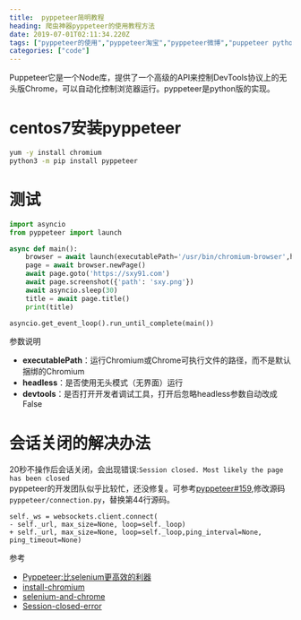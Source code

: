```yaml
---
title:  pyppeteer简明教程
heading: 爬虫神器pyppeteer的使用教程方法
date: 2019-07-01T02:11:34.220Z
tags: ["pyppeteer的使用","pyppeteer淘宝","pyppeteer微博","puppeteer python"]
categories: ["code"]  
---
```


Puppeteer它是一个Node库，提供了一个高级的API来控制DevTools协议上的无头版Chrome，可以自动化控制浏览器运行。pyppeteer是python版的实现。

centos7安装pyppeteer
==

```sh
yum -y install chromium
python3 -m pip install pyppeteer
```

测试  
==
```python
import asyncio
from pyppeteer import launch

async def main():
	browser = await launch(executablePath='/usr/bin/chromium-browser',headless=True,devtools=False)
	page = await browser.newPage()
	await page.goto('https://sxy91.com')
	await page.screenshot({'path': 'sxy.png'})
	await asyncio.sleep(30)
	title = await page.title()
	print(title)

asyncio.get_event_loop().run_until_complete(main())
```
参数说明
- **executablePath**：运行Chromium或Chrome可执行文件的路径，而不是默认捆绑的Chromium
- **headless**：是否使用无头模式（无界面）运行
- **devtools**：是否打开开发者调试工具，打开后忽略headless参数自动改成False

会话关闭的解决办法
==
20秒不操作后会话关闭，会出现错误:`Session closed. Most likely the page has been closed`  
pyppeteer的开发团队似乎比较忙，还没修复。可参考[pyppeteer#159](https://github.com/miyakogi/pyppeteer/pull/160/files),修改源码`pyppeteer/connection.py`，替换第44行源码。
```git 
self._ws = websockets.client.connect(
- self._url, max_size=None, loop=self._loop)
+ self._url, max_size=None, loop=self._loop,ping_interval=None, ping_timeout=None)
```


参考  

- [Pyppeteer:比selenium更高效的利器](https://mp.weixin.qq.com/s/i1Sr5xIURsoaSJK8ajGEqw)
- [install-chromium](https://www.technig.com/install-chromium-on-centos/)
- [selenium-and-chrome](https://github.com/smile365/blog/blob/master/selenium.md)
- [Session-closed-error](https://blog.csdn.net/weixin_39198406/article/details/86719814)